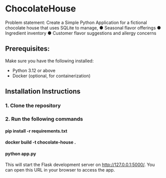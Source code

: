 # ChocolateHouse
Problem statement: Create a Simple Python Application for a fictional chocolate house that uses
SQLite to manage,
● Seasonal flavor offerings
● Ingredient inventory
● Customer flavor suggestions and allergy concerns

## Prerequisites:
Make sure you have the following installed:
- Python 3.12 or above
- Docker (optional, for containerization)

## Installation Instructions

### 1. Clone the repository

### 2. Run the following commands
#### pip install -r requirements.txt
#### docker build -t chocolate-house .
#### python app.py

This will start the Flask development server on http://127.0.0.1:5000/. You can open this URL in your browser to access the app.
